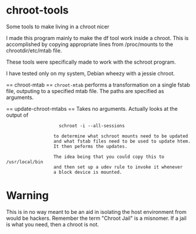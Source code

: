chroot-tools
============

Some tools to make living in a chroot nicer

I made this program mainly to make the df tool work inside a chroot.
This is accomplished by copying appropriate lines from /proc/mounts to 
the chrootdir/etc/mtab file.


These tools were specifically made to work with the schroot program.

I have tested only on my system, Debian wheezy with a jessie chroot.


== chroot-mtab ==
              `chroot-mtab` performs a transformation on a single fstab 
              file, outputing to a specified mtab file.
              The paths are specified as arguments.
              
              
== update-chroot-mtabs ==
                      Takes no arguments. Actually looks at the output of

                        schroot -i --all-sessions
                        
                      to determine what schroot mounts need to be updated
                      and what fstab files need to be used to update htem.
                      It then peforms the updates. 
                      
                      The idea being that you could copy this to /usr/local/bin
                      and then set up a udev rule to invoke it whenever 
                      a block device is mounted.
                      
                      
Warning
=======
This is in no way meant to be an aid in isolating the host environment 
from would be hackers.  Remember the term "Chroot Jail" is a misnomer. If a
jail is what you need, then a chroot is not.

